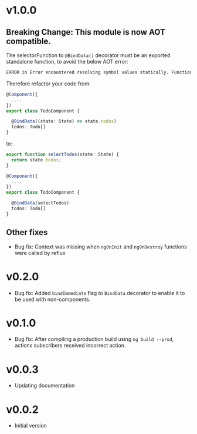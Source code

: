 # v1.0.0

## Breaking Change: This module is now AOT compatible.

The selectorFunction to `@BindData()` decorator must be an exported standalone function, to avoid the below AOT error:

```bash
ERROR in Error encountered resolving symbol values statically. Function calls are not supported. Consider replacing the function or lambda with a reference to an exported function
```

Therefore refactor your code from:

```ts
@Component({
  ....
})
export class TodoComponent {

  @BindData((state: State) => state.todos)
  todos: Todo[]
}
```

to:
```ts
export function selectTodos(state: State) {
  return state.todos;
}

@Component({
  ....
})
export class TodoComponent {

  @BindData(selectTodos)
  todos: Todo[]
}
```

## Other fixes

* Bug fix: Context was missing when `ngOnInit` and `ngOnDestroy` functions were called by reflux

# v0.2.0

* Bug fix: Added `bindImmediate` flag to `BindData` decorator to enable it to be used with non-components.

# v0.1.0

* Bug fix: After compiling a production build using `ng build --prod`, actions subscribers received incorrect action.

# v0.0.3

* Updating documentation

# v0.0.2

* Initial version
